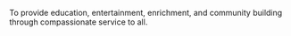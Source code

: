 <div class="row margin-bottom-30">
<div class="col-md-10 col-md-offset-1">

To provide education, entertainment, enrichment, and community building through compassionate service to all.

</div>
</div>